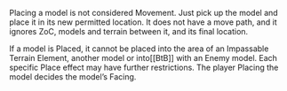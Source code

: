 Placing a model is not considered Movement.
Just pick up the model and place it in its new permitted location.
It does not have a move path, and it ignores ZoC, models and terrain between it, and its final location.

If a model is Placed, it cannot be placed into the area of an Impassable Terrain Element, another model or into[[BtB]] with an Enemy model.
Each specific Place effect may have further restrictions.
The player Placing the model decides the model’s Facing.